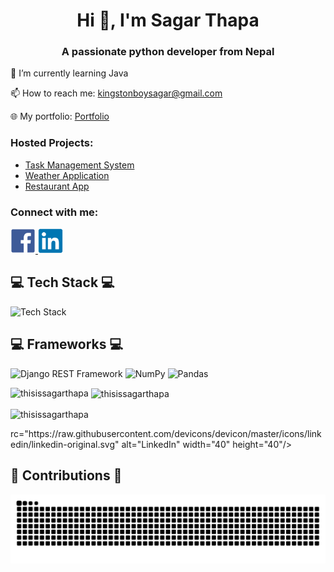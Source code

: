 

<h1 align="center">Hi 👋, I'm Sagar Thapa</h1>
<h3 align="center">A passionate python developer from Nepal</h3>

<p>🌱 I’m currently learning Java </p>

📫 How to reach me: kingstonboysagar@gmail.com

🌐 My portfolio: <a href="http://jaimethegoat.pythonanywhere.com">Portfolio</a>

<h3 align="left">Hosted Projects:</h3>
<ul>
  <li><a href="http://rajdeepthapa.pythonanywhere.com" target="_blank" rel="noreferrer">Task Management System</a></li>
  <li><a href="http://sagarthapa.pythonanywhere.com" target="_blank" rel="noreferrer">Weather Application</a></li>
  <li><a href="http://zuko555.pythonanywhere.com" target="_blank" rel="noreferrer">Restaurant App</a></li>
</ul>

<h3 align="left">Connect with me:</h3>
<p align="left">
  <a href="https://www.facebook.com/profile.php?id=100078644620461" target="_blank" rel="noreferrer">
    <img src="https://raw.githubusercontent.com/devicons/devicon/master/icons/facebook/facebook-original.svg" alt="Facebook" width="40" height="40"/>
  </a>
  <a href="https://www.linkedin.com/in/sagar-thapa-a25657305" target="_blank" rel="noreferrer">
    <img src="https://raw.githubusercontent.com/devicons/devicon/master/icons/linkedin/linkedin-original.svg" alt="LinkedIn" width="40" height="40"/>
  </a>
</p>

## 💻 Tech Stack 💻
<div align="left">
  <img src="https://skillicons.dev/icons?i=html,css,bootstrap,js,java,python,django,postman,mysql,pandas" alt="Tech Stack"/>
  <br>
  
  ## 💻 Frameworks 💻
  <img src="https://img.shields.io/badge/Django_REST_Framework-%232c2c2c?style=flat&logo=django&logoColor=white" alt="Django REST Framework"/>
  <img src="https://img.shields.io/badge/NumPy-%234F5D95?style=flat&logo=numpy&logoColor=white" alt="NumPy"/>
  <img src="https://img.shields.io/badge/Pandas-%23150A50?style=flat&logo=pandas&logoColor=white" alt="Pandas"/>
</div>


<p><img align="left" src="https://github-readme-stats.vercel.app/api/top-langs?username=thisissagarthapa&show_icons=true&locale=en&layout=compact" alt="thisissagarthapa" /></p>
<p>&nbsp;<img align="center" src="https://github-readme-stats.vercel.app/api?username=thisissagarthapa&show_icons=true&locale=en" alt="thisissagarthapa" /></p>
<p><img align="center" src="https://github-readme-streak-stats.herokuapp.com/?user=thisissagarthapa&" alt="thisissagarthapa" /></p>
rc="https://raw.githubusercontent.com/devicons/devicon/master/icons/linkedin/linkedin-original.svg" alt="LinkedIn" width="40" height="40"/>
  </a>
</p>


## 🐍 Contributions 🐍
![Snake animation](https://github.com/thisissagarthapa/thisissagarthapa/blob/output/github-contribution-grid-snake.svg)
